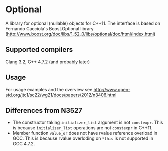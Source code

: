 Optional
========

A library for optional (nullable) objects for C++11. The interface is based on Fernando Cacciola's Boost.Optional library (http://www.boost.org/doc/libs/1_52_0/libs/optional/doc/html/index.html)


Supported compilers
-------------------

Clang 3.2, G++ 4.7.2 (and probably later)


Usage
-----

For usage examples and the overview see http://www.open-std.org/jtc1/sc22/wg21/docs/papers/2012/n3406.html


Differences from N3527
----------------------

 - The constructor taking `initializer_list` argument is not `constexpr`. This is because `initializer_list` operations are not `constexpr` in C++11.
 - Member function `value_or` does not have rvalue reference overload in GCC. This is because rvalue overloding on `*this` is not supported in GCC 4.7.2. 
